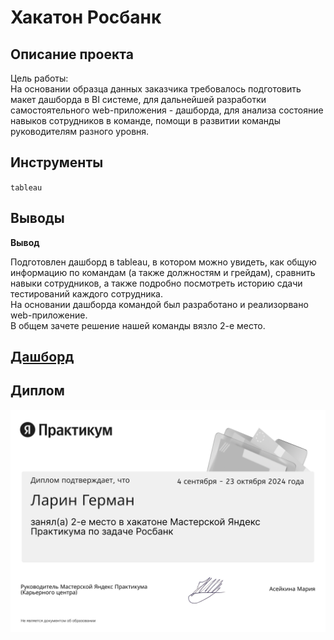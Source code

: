 # Хакатон Росбанк
## Описание проекта

Цель работы:  
На основании образца данных заказчика требовалось подготовить макет дашборда в BI системе, для дальнейшей разработки самостоятельного web-приложения - дашборда, для анализа состояние навыков сотрудников в команде, помощи в развитии команды руководителям разного уровня.  


## Инструменты  
 `tableau`

## Выводы

**Вывод**  

Подготовлен дашборд в tableau, в котором можно увидеть, как общую информацию по командам (а также должностям и грейдам), сравнить навыки сотрудников, а также подробно посмотреть историю сдачи тестирований каждого сотрудника.  
На основании дашборда командой был разработано и реализорвано web-приложение.  
В общем зачете решение нашей команды вязло 2-е место.

## [Дашборд](https://public.tableau.com/app/profile/german.larin/viz/rosbank_team_7/MAIN)

## Диплом  
![diploma](https://github.com/laringerman/data_analyst_portfolio/blob/main/21-rosbank_hackathon/diploma.png)